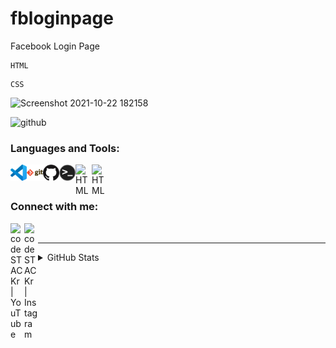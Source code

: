 # fbloginpage
Facebook Login Page
```
HTML
```
```
CSS
```
<img width="500" alt="Screenshot 2021-10-22 182158" src="https://user-images.githubusercontent.com/64314222/138456690-ae55cdf9-74e8-4dee-a660-ddc2a2e9f942.png"> 

![github](https://user-images.githubusercontent.com/64314222/93706374-380d5580-fb43-11ea-8a99-3a6827940e64.gif)

### Languages and Tools:

[<img align="left" alt="Visual Studio Code" width="26px" src="https://raw.githubusercontent.com/github/explore/80688e429a7d4ef2fca1e82350fe8e3517d3494d/topics/visual-studio-code/visual-studio-code.png" />][1]
[<img align="left" alt="Git" width="26px" src="https://raw.githubusercontent.com/github/explore/80688e429a7d4ef2fca1e82350fe8e3517d3494d/topics/git/git.png" />][2]
[<img align="left" alt="GitHub" width="26px" src="https://raw.githubusercontent.com/github/explore/78df643247d429f6cc873026c0622819ad797942/topics/github/github.png" />][3]
[<img align="left" alt="Terminal" width="26px" src="https://raw.githubusercontent.com/github/explore/80688e429a7d4ef2fca1e82350fe8e3517d3494d/topics/terminal/terminal.png" />][4]
[<img align="left" alt="HTML" width="26px" src="https://user-images.githubusercontent.com/64314222/138457332-55cca9c6-5459-4bcf-8dac-f0334b3524b5.png" />][5]
[<img align="left" alt="HTML" width="26px" src="https://user-images.githubusercontent.com/64314222/138457891-15c5920f-eac6-4c08-8896-9b0cccb36458.png" />][6]

<br />
<br />

### Connect with me:

[<img align="left" alt="codeSTACKr | YouTube" width="22px" src="https://cdn.jsdelivr.net/npm/simple-icons@v3/icons/youtube.svg" />][youtube]
[<img align="left" alt="codeSTACKr | Instagram" width="22px" src="https://cdn.jsdelivr.net/npm/simple-icons@v3/icons/instagram.svg" />][instagram]

<br />

[youtube]: https://www.youtube.com/channel/UCn6rJnrjdETlODG38BecyGA
[instagram]: https://instagram.com/imdarkcoder
[1]: https://code.visualstudio.com/
[2]: https://git-scm.com/download/win
[3]: https://github.com/
[4]: https://en.wikipedia.org/wiki/Linux
[5]: https://en.wikipedia.org/wiki/HTML
[6]: https://en.wikipedia.org/wiki/CSS
---

<details>

  <summary>GitHub Stats</summary>

  <img align="left" alt="imdarkcoder's GitHub Stats" src="https://github-readme-stats.vercel.app/api?username=imdarkcoder&show_icons=true&hide_border=true" />

</details>

